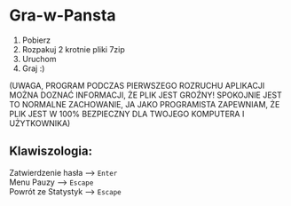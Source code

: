 # Gra-w-Pansta
1. Pobierz
2. Rozpakuj 2 krotnie pliki 7zip
3. Uruchom
4. Graj :)

(UWAGA, PROGRAM PODCZAS PIERWSZEGO ROZRUCHU APLIKACJI MOŻNA DOZNAĆ INFORMACJI, ŻE PLIK JEST GROŹNY! SPOKOJNIE JEST TO NORMALNE ZACHOWANIE, JA JAKO PROGRAMISTA ZAPEWNIAM, ŻE PLIK JEST W 100% BEZPIECZNY DLA TWOJEGO KOMPUTERA I UŻYTKOWNIKA)

## Klawiszologia:
Zatwierdzenie hasła --> `Enter`    
Menu Pauzy --> `Escape`  
Powrót ze Statystyk --> `Escape`
